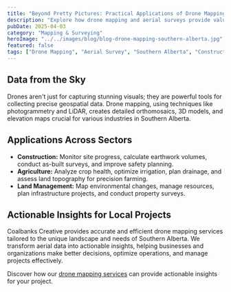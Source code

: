 ```yaml
---
title: "Beyond Pretty Pictures: Practical Applications of Drone Mapping in Southern Alberta"
description: "Explore how drone mapping and aerial surveys provide valuable data for construction, agriculture, and land management in Southern Alberta."
pubDate: 2025-04-03
category: "Mapping & Surveying"
heroImage: "../../images/blog/blog-drone-mapping-southern-alberta.jpg"
featured: false
tags: ["Drone Mapping", "Aerial Survey", "Southern Alberta", "Construction", "Agriculture", "Photogrammetry"]
---
```


## Data from the Sky

Drones aren't just for capturing stunning visuals; they are powerful tools for collecting precise geospatial data. Drone mapping, using techniques like photogrammetry and LiDAR, creates detailed orthomosaics, 3D models, and elevation maps crucial for various industries in Southern Alberta.

## Applications Across Sectors

*   **Construction:** Monitor site progress, calculate earthwork volumes, conduct as-built surveys, and improve safety planning.
*   **Agriculture:** Analyze crop health, optimize irrigation, plan drainage, and assess land topography for precision farming.
*   **Land Management:** Map environmental changes, manage resources, plan infrastructure projects, and conduct property surveys.

## Actionable Insights for Local Projects

Coalbanks Creative provides accurate and efficient drone mapping services tailored to the unique landscape and needs of Southern Alberta. We transform aerial data into actionable insights, helping businesses and organizations make better decisions, optimize operations, and manage projects effectively.

Discover how our [drone mapping services](/services) can provide actionable insights for your project.
